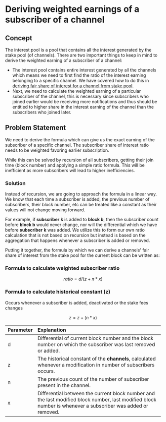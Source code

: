 # Deriving weighted earnings of a subscriber of a channel

## Concept

The interest pool is a pool that contains all the interest generated by the stake pool \(of channels\). There are two important things to keep in mind to derive the weighted earning of a subscriber of a channel:

* The interest pool contains entire interest generated by all the channels which means we need to first find the ratio of the interest earning belonging to a specific channel. We have covered how to do this in [deriving fair share of interest for a channel from stake pool](../channels/deriving-fair-share-of-interest-for-a-channel-from-stake-pool.md).
* Next, we need to calculate the weighted earning of a particular subscriber of the channel, this is necessary since subscribers who joined earlier would be receiving more notifications and thus should be entitled to higher share in the interest earning of the channel than the subscribers who joined later.

## Problem Statement

We need to derive the formula which can give us the exact earning of the subscriber of a specific channel. The subscriber share of interest ratio needs to be weighted favoring earlier subscription.

While this can be solved by recursion of all subscribers, getting their join time \(block number\) and applying a simple ratio formula. This will be inefficient as more subscribers will lead to higher inefficiencies.

### Solution

Instead of recursion, we are going to approach the formula in a linear way. We know that each time a subscriber is added, the previous number of subscribers, their block number, etc can be treated like a constant as their values will not change moving forward. 

For example, if **subscriber** **k** is added to **block b**, then the subscriber count before **block b** would never change, nor will the differential which we have before **subscriber** **k** was added. We utilize this to form our own ratio calculation that is not based on recursion but instead is based on the aggregation that happens whenever a subscriber is added or removed.

Putting it together, the formula by which we can derive a channels' fair share of interest from the stake pool for the current block can be written as:

### Formula to calculate weighted subscriber ratio

$$
ratio = d  / (z + n * x )
$$

### Formula to calculate historical constant \(z\) 

Occurs whenever a subscriber is added, deactivated or the stake fees changes

$$
z = z + (n * x )
$$

| Parameter | Explanation |
| :--- | :--- |
| d | Differential of current block number and the block number on which the subscriber was last removed or added. |
| z | The historical constant of the **channels**, calculated whenever a modification in number of subscribers occurs. |
| n | The previous count of the number of subscriber present in the channel. |
| x | Differential between the current block number and the last modified block number, last modified block number is whenever a  subscriber was added or removed. |

